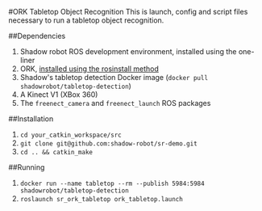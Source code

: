 #ORK Tabletop Object Recognition
This is launch, config and script files necessary to run a tabletop object recognition.

##Dependencies
1. Shadow robot ROS development environment, installed using the one-liner
2. ORK, [installed using the rosinstall method](http://wg-perception.github.io/object_recognition_core/install.html#rosinstall-file)
3. Shadow's tabletop detection Docker image (`docker pull shadowrobot/tabletop-detection`)
4. A Kinect V1 (XBox 360)
5. The `freenect_camera` and `freenect_launch` ROS packages

##Installation
1. `cd your_catkin_workspace/src`
2. `git clone git@github.com:shadow-robot/sr-demo.git`
3. `cd .. && catkin_make`

##Running
1. `docker run --name tabletop --rm --publish 5984:5984 shadowrobot/tabletop-detection`
2. `roslaunch sr_ork_tabletop ork_tabletop.launch`
